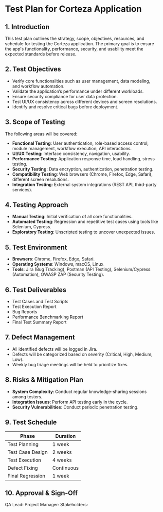 # Test Plan for Corteza Application

## 1. Introduction
This test plan outlines the strategy, scope, objectives, resources, and schedule for testing the Corteza application. The primary goal is to ensure the app's functionality, performance, security, and usability meet the expected standards before release.

## 2. Test Objectives
- Verify core functionalities such as user management, data modeling, and workflow automation.
- Validate the application’s performance under different workloads.
- Ensure security compliance for user data protection.
- Test UI/UX consistency across different devices and screen resolutions.
- Identify and resolve critical bugs before deployment.

## 3. Scope of Testing
The following areas will be covered:
- **Functional Testing**: User authentication, role-based access control, module management, workflow execution, API interactions.
- **UI/UX Testing**: Interface consistency, navigation, usability.
- **Performance Testing**: Application response time, load handling, stress testing.
- **Security Testing**: Data encryption, authentication, penetration testing.
- **Compatibility Testing**: Web browsers (Chrome, Firefox, Edge, Safari), different screen resolutions.
- **Integration Testing**: External system integrations (REST API, third-party services).

## 4. Testing Approach
- **Manual Testing**: Initial verification of all core functionalities.
- **Automated Testing**: Regression and repetitive test cases using tools like Selenium, Cypress.
- **Exploratory Testing**: Unscripted testing to uncover unexpected issues.

## 5. Test Environment
- **Browsers**: Chrome, Firefox, Edge, Safari.
- **Operating Systems**: Windows, macOS, Linux.
- **Tools**: Jira (Bug Tracking), Postman (API Testing), Selenium/Cypress (Automation), OWASP ZAP (Security Testing).

## 6. Test Deliverables
- Test Cases and Test Scripts
- Test Execution Report
- Bug Reports
- Performance Benchmarking Report
- Final Test Summary Report

## 7. Defect Management
- All identified defects will be logged in Jira.
- Defects will be categorized based on severity (Critical, High, Medium, Low).
- Weekly bug triage meetings will be held to prioritize fixes.

## 8. Risks & Mitigation Plan
- **System Complexity**: Conduct regular knowledge-sharing sessions among testers.
- **Integration Issues**: Perform API testing early in the cycle.
- **Security Vulnerabilities**: Conduct periodic penetration testing.

## 9. Test Schedule
| Phase               | Duration          |
|--------------------|-----------------|
| Test Planning      | 1 week           |
| Test Case Design  | 2 weeks          |
| Test Execution    | 4 weeks          |
| Defect Fixing     | Continuous       |
| Final Regression  | 1 week           |

## 10. Approval & Sign-Off
QA Lead:                                         Project Manager: 
Stakeholders:
